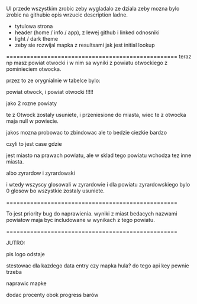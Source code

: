 UI przede wszystkim zrobic zeby wygladalo ze dziala zeby mozna bylo zrobic na githubie
opis wrzucic description ladne.

- tytulowa strona 
- header (home / info / app), z lewej github i linked odnosniki 
- light / dark theme 
- zeby sie rozwijal mapka z resultsami jak jest initial lookup

==================================================
teraz np masz powiat otwocki i w nim sa wyniki z powiatu otwockiego z pominieciem 
otwocka.

przez to ze orygnialnie w tabelce bylo:

powiat otwock, i powiat otwocki !!!!!

jako 2 rozne powiaty

te z Otwock zostaly usuniete, i przeniesione do miasta,
wiec te z otwocka maja null w powiecie.

jakos mozna probowac to zbindowac ale to bedzie ciezkie bardzo

czyli to jest case gdzie

jest miasto na prawach powiatu, ale w sklad tego powiatu wchodza tez inne miasta.

albo zyrardow i zyrardowski

i wtedy wszyscy glosowali w zyrardowie i dla powiatu zyrardowskiego bylo 0 glosow bo wszystkie
zostaly usuniete.


==================================================

To jest priority bug do naprawienia. wyniki z miast 
bedacych nazwami powiatow maja byc includowane w wynikach 
z tego powiatu.

==================================================

JUTRO:

pis logo odstaje

stestowac dla kazdego data entry czy mapka hula? do tego api key pewnie trzeba

naprawic mapke

dodac procenty obok progress barów